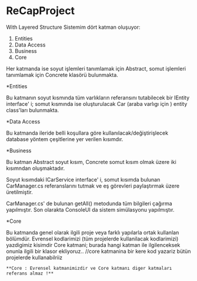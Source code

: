 # ReCapProject
With Layered Structure
 Sistemim dört katman oluşuyor:
1. Entities
2. Data Access
3. Business
4. Core

Her katmanda ise soyut işlemleri tanımlamak için Abstract, somut işlemleri tanımlamak için Concrete klasörü bulunmakta.

*Entities

Bu katmanın soyut kısmında tüm varlıkların referansını tutabilecek bir IEntity interface' i; somut kısmında ise oluşturulacak Car (araba varlıgı için ) entity class'ları bulunmakta.

*Data Access

Bu katmanda ileride belli koşullara göre kullanılacak/değiştirişlecek database yöntem çeşitlerine yer verilen kısımdır.

*Business

Bu katman Abstract soyut kısım, Concrete somut kısım olmak üzere iki kısımndan oluşmaktadır.

Soyut kısımdaki ICarService interface' i, somut kısımda bulunan CarManager.cs  referanslarını tutmak ve eş görevleri paylaştırmak üzere üretilmiştir.

CarManager.cs' de bulunan getAll() metodunda tüm bilgileri çağırma yapılmıştır.
Son olarakta ConsoleUI da sistem simülasyonu yapılmıştır.

*Core

Bu katmanda genel olarak ilgili proje veya farklı yapılarla ortak kullanlan bölümdür.
Evrensel kodlarimizi (tüm projelerde kullanilacak kodlarimizi) yazdigimiz kisimdir Core katmani;
	burada hangi katman ile ilgilenceksek onunla ilgili bir klasor ekliyoruz..
	//core katmanina bir kere kod yazariz bütün projelerde kullanabilriiz
	
	**Core : Evrensel katmanimizdir ve Core katmanı diger katmaları referans almaz !**
